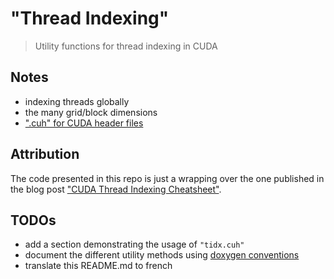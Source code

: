 # "Thread Indexing"
> Utility functions for thread indexing in CUDA

## Notes
- indexing threads globally
- the many grid/block dimensions
- [".cuh" for CUDA header files](https://stackoverflow.com/a/2393855/3503855)

## Attribution
The code presented in this repo is just a wrapping over the one published in the blog post ["CUDA Thread Indexing Cheatsheet"](https://cs.calvin.edu/courses/cs/374/CUDA/CUDA-Thread-Indexing-Cheatsheet.pdf).

## TODOs
- add a section demonstrating the usage of `"tidx.cuh"`
- document the different utility methods using [doxygen conventions](https://www.stack.nl/~dimitri/doxygen/manual/docblocks.html)
- translate this README.md to french

